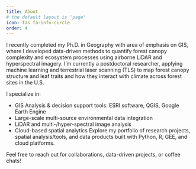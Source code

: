 ```yaml
---
title: About
# the default layout is 'page'
icon: fas fa-info-circle
order: 4
---
```


I recently completed my Ph.D. in Geography with area of emphasis on GIS, where I developed data-driven methods to quantify forest canopy complexity and ecosystem processes using airborne LiDAR and hyperspectral imagery. I’m currently a postdoctoral researcher, applying machine learning and terrestrial laser scanning (TLS) to map forest canopy structure and leaf traits and how they interact with climate across forest sites in the U.S. 

I specialize in: 
- GIS Analysis & decision support tools: ESRI software, QGIS, Google Earth Engine
- Large-scale multi-source environmental data integration 
- LiDAR and multi-/hyper-spectral image analysis 
- Cloud-based spatial analytics Explore my portfolio of research projects, spatial analysis/tools, and data products built with Python, R, GEE, and cloud platforms. 

Feel free to reach out for collaborations, data-driven projects, or coffee chats!

